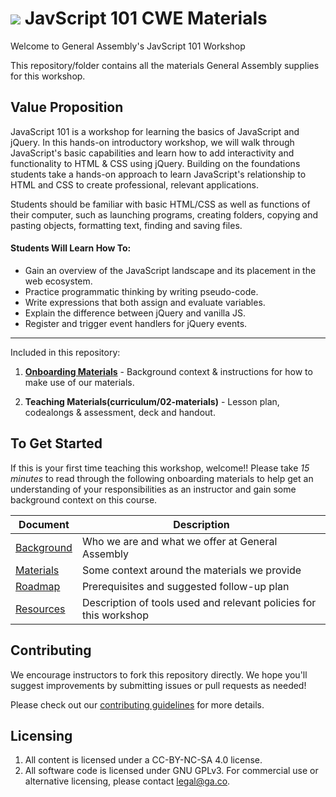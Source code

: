 # ![](https://ga-dash.s3.amazonaws.com/production/assets/logo-9f88ae6c9c3871690e33280fcf557f33.png) JavScript 101 CWE Materials

Welcome to General Assembly's JavScript 101 Workshop

This repository/folder contains all the materials General Assembly supplies for this workshop.

## Value Proposition

JavaScript 101 is a workshop for learning the basics of JavaScript and jQuery. In this hands-on introductory workshop, we will walk through JavaScript's basic capabilities and learn how to add interactivity and functionality to HTML & CSS using jQuery. Building on the foundations students take a hands-on approach to learn JavaScript's relationship to HTML and CSS to create professional, relevant applications.

Students should be familiar with basic HTML/CSS as well as functions of their computer, such as launching programs, creating folders, copying and pasting objects, formatting text, finding and saving files.

#### Students Will Learn How To:

<!-- a bulleted list of learning goals from Confluence -->

- Gain an overview of the JavaScript landscape and its placement in the web ecosystem.
- Practice programmatic thinking by writing pseudo-code.
- Write expressions that both assign and evaluate variables.
- Explain the difference between jQuery and vanilla JS.
- Register and trigger event handlers for jQuery events.  

---

Included in this repository:

1. **[Onboarding Materials](curriculum/01-onboarding)** - Background context & instructions for how to make use of our materials.

2. **Teaching Materials(curriculum/02-materials)** - Lesson plan, codealongs & assessment, deck and handout.

<!-- 3. [**Contributing Guidelines**](contributing-guidelines.md) - information about how to submit materials you create, adapt, or fix back to the global General Assembly team -->


## To Get Started

If this is your first time teaching this workshop, welcome!! Please take *15 minutes* to read through the following onboarding materials to help get an understanding of your responsibilities as an instructor and gain some background context on this course.

Document                            | Description
----------------------------------- | ------------------------------------------
[Background](./curriculum/01-onboarding/01-background.md) | Who we are and what we offer at General Assembly
[Materials](./curriculum//01-onboarding/02-materials.md) | Some context around the materials we provide
[Roadmap](./curriculum//01-onboarding/03-roadmap.md) | Prerequisites and suggested follow-up plan
[Resources](./curriculum//01-onboarding/04-tools-policies.md) | Description of tools used and relevant policies for this workshop


## Contributing

We encourage instructors to fork this repository directly. We hope you'll suggest improvements by submitting issues or pull requests as needed!

Please check out our [contributing guidelines](contributing.md) for more details.


## Licensing

<!--  remember to replace the placeholder content in curly braces in the GNU license -->

1. All content is licensed under a CC-BY-NC-SA 4.0 license.
2. All software code is licensed under GNU GPLv3. For commercial use or alternative licensing, please contact legal@ga.co.

